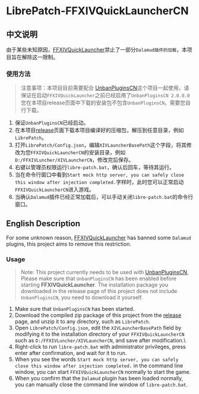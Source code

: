 # LibrePatch-FFXIVQuickLauncherCN
## 中文说明
由于某些未知原因，[FFXIVQuickLauncher](https://github.com/ottercorp/FFXIVQuickLauncher)禁止了一部分`Dalamud插件的加载`，本项目旨在解除这一限制。

### 使用方法
> 注意事项：本项目目前需要配合 [UnbanPluginsCN](https://github.com/NightmareXIV/UnbanPluginsCN)这个项目一起使用，请保证在启动`FFXIVQuickLauncher`之前已经启用了`UnbanPluginsCN 2.0.0.0`
> 您在本项目release页面中下载的安装包不包含`UnbanPluginsCN`，需要您自行下载。

1. 保证`UnbanPluginsCN`已经启动。
2. 在本项目[release](https://github.com/yuwenhuisama/LibrePatch-FFXIVQuickLauncherCN/releases)页面下载本项目编译好的压缩包，解压到任意目录，例如`LibrePatch`。
3. 打开`LibrePatch/Config.json`，编辑`XIVLauncherBasePath`这个字段，将其修改为您`FFXIVQuickLauncherCN`的安装目录，例如`D:/FFXIVLuncher/XIVLauncherCN`，修改完后保存。
4. 右键以管理员权限运行`libre-patch.bat`，确认后回车，等待其运行。
5. 当在命令行窗口中看到`Start mock http server, you can safely close this window after injection completed.`字样时，此时您可以正常启动`FFXIVQuickLauncherCN`进入游戏。
6. 当确认`Dalamud`插件已经正常加载后，可以手动关闭`libre-patch.bat`的命令行窗口。

## English Description
For some unknown reason, [FFXIVQuickLauncher](https://github.com/ottercorp/FFXIVQuickLauncher) has banned some `Dalamud` plugins, this project aims to remove this restriction.

### Usage
> Note: This project currently needs to be used with [UnbanPluginsCN](https://github.com/NightmareXIV/UnbanPluginsCN), Please make sure that `UnbanPluginsCN` has been enabled before starting **FFXIVQuickLauncher**.
> The installation package you downloaded in the release page of this project does not include `UnbanPluginsCN`, you need to download it yourself.

1. Make sure that `UnbanPluginsCN` has been started.
2. Download the compiled zip package of this project from the [release](https://github.com/yuwenhuisama/LibrePatch-FFXIVQuickLauncherCN/releases) page, and unzip it to any directory, such as `LibrePatch`.
3. Open `LibrePatch/Config.json`, edit the `XIVLauncherBasePath` field by modifying it to the installation directory of your `FFXIVQuickLauncherCN` such as `D:/FFXIVLuncher/XIVLauncherCN`, and save after modification.\
4. Right-click to run `libre-patch.bat` with administrator privileges, press enter after confirmation, and wait for it to run.
5. When you see the words `Start mock http server, you can safely close this window after injection completed.` in the command line window, you can start `FFXIVQuickLauncherCN` normally to start the game.
6. When you confirm that the `Dalamud` plugin has been loaded normally, you can manually close the command line window of `libre-patch.bat`.